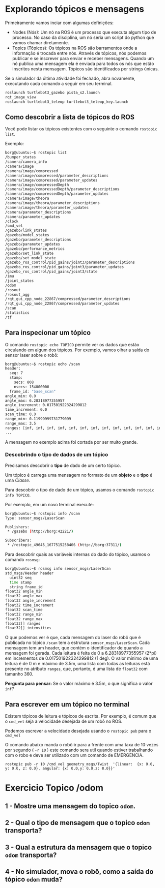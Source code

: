 # Explorando tópicos e mensagens

Primeiramente vamos inciar com algumas definições:
* Nodes (Nós): Um nó na ROS é um processo que executa algum tipo de processo. No caso da disciplina, um nó seria um script do python que vamos chamar diretamente.
* Topics (Tópicos): Os tópicos na ROS são barramentos onde a informação é trocada entre nós. Através de tópicos, nós podemos publicar e se inscrever para enviar e receber mensagens.
Quando um nó publica uma mensagem ela é enviada para todos os nós que estão inscritos nesta mensagem.
Tópicos são identificados por strings únicas.

Se o simulador da última atividade foi fechado, abra novamente, executando cada comando a seguir em seu terminal.

```bash 
roslaunch turtlebot3_gazebo pista_s2.launch
rqt_image_view
roslaunch turtlebot3_teleop turtlebot3_teleop_key.launch
```

## Como descobrir a lista de tópicos do ROS
Você pode listar os tópicos existentes com o seguinte o comando `rostopic list`.

Exemplo:

```bash 
borg@ubuntu:~$ rostopic list
/bumper_states
/camera/camera_info
/camera/image
/camera/image/compressed
/camera/image/compressed/parameter_descriptions
/camera/image/compressed/parameter_updates
/camera/image/compressedDepth
/camera/image/compressedDepth/parameter_descriptions
/camera/image/compressedDepth/parameter_updates
/camera/image/theora
/camera/image/theora/parameter_descriptions
/camera/image/theora/parameter_updates
/camera/parameter_descriptions
/camera/parameter_updates
/clock
/cmd_vel
/gazebo/link_states
/gazebo/model_states
/gazebo/parameter_descriptions
/gazebo/parameter_updates
/gazebo/performance_metrics
/gazebo/set_link_state
/gazebo/set_model_state
/gazebo_ros_control/pid_gains/joint3/parameter_descriptions
/gazebo_ros_control/pid_gains/joint3/parameter_updates
/gazebo_ros_control/pid_gains/joint3/state
/imu
/joint_states
/odom
/rosout
/rosout_agg
/rqt_gui_cpp_node_22867/compressed/parameter_descriptions
/rqt_gui_cpp_node_22867/compressed/parameter_updates
/scan
/statistics
/tf
```

## Para inspecionar um tópico
O comando `rostopic echo TOPICO` permite ver os dados que estão circulando em algum dos tópicos. Por exemplo, vamos olhar a saída do sensor laser sobre o robô:

```bash 
borg@ubuntu:~$ rostopic echo /scan
header: 
  seq: 7
  stamp: 
    secs: 808
    nsecs: 154000000
  frame_id: "base_scan"
angle_min: 0.0
angle_max: 6.28318977355957
angle_increment: 0.017501922324299812
time_increment: 0.0
scan_time: 0.0
range_min: 0.11999999731779099
range_max: 3.5
ranges: [inf, inf, inf, inf, inf, inf, inf, inf, inf, inf, inf, inf, inf, inf, inf, inf, inf, inf, inf, inf, inf, inf, inf, inf, inf, inf, inf, inf, inf, inf, inf, inf, inf, inf, inf, inf, inf, inf, inf, inf, inf, inf, inf, inf, inf, inf, inf, inf, inf, inf, inf, inf, inf, inf, inf, inf, inf, inf, inf, inf, inf, inf, inf, inf, inf, inf, inf, inf, inf, inf, inf, inf, inf, inf, 2.064145803451538, 2.0749526023864746, inf, inf, inf, inf, inf, inf, inf, inf, inf, inf, inf, inf, 3.017547845840454, 3.0342345237731934, 3.0564873218536377, 3.0211501121520996, 3.0298988819122314, 3.0324952602386475, 3.03559947013855, 3.048578977584839, 3.0339245796203613, 3.0593883991241455, inf, inf, inf, inf, inf, inf, inf, inf, inf, inf,
...
```
A mensagem no exemplo acima foi cortada por ser muito grande.

### Descobrindo o tipo de dados de um tópico

Precisamos descobrir o **tipo** de dado de um certo tópico.

Um tópico é carrega uma mensagem no formato de um **objeto** e o **tipo** é uma *Classe*.

Para descobrir o tipo de dado de um tópico, usamos o comando `rostopic info TOPICO`.

Por exemplo, em um novo terminal execute:

```bash
borg@ubuntu:~$ rostopic info /scan
Type: sensor_msgs/LaserScan

Publishers: 
 * /gazebo (http://borg:42221/)

Subscribers: 
 * /rostopic_49645_1677515258406 (http://borg:37311/)
```

Para descobrir quais as variáveis internas do dado do tópico, usamos o comando `rosmsg`:

```bash
borg@ubuntu:~$ rosmsg info sensor_msgs/LaserScan
std_msgs/Header header
  uint32 seq
  time stamp
  string frame_id
float32 angle_min
float32 angle_max
float32 angle_increment
float32 time_increment
float32 scan_time
float32 range_min
float32 range_max
float32[] ranges
float32[] intensities
```

O que podemos ver é que, cada mensagem do laser do robô que é publicada no tópico `/scan` tem a estrutura `sensor_msgs/LaserScan`. Cada mensagem tem um header, que contém o identificador de quando a mensagem foi gerada. Cada leitura é feita de 0 a 6.28318977355957 (2*pi) em incrementos de 0.017501922324299812 (1 deg). O valor mínimo de uma leitura é de 0 m e máximo de 3.5m, uma lista com todas as leituras está presente no atributo `ranges`, que, portanto, é uma lista de `float32` com tamanho 360. 

**Pergunta para pensar:** Se o valor máximo é 3.5m, o que significa o valor `inf`?

## Para escrever em um tópico no terminal

Existem tópicos de leitura e tópicos de escrita. Por exemplo, é comum que o `cmd_vel` seja a velocidade desejada de um robô no ROS.

Podemos escrever a velocidade desejada usando o `rostopic pub` para o `cmd_vel`

O comando abaixo manda o robô ir para a frente com uma taxa de 10 vezes por segundo ( `-r 10` ) este comando sera util quando estiver trabalhando com o robo e deve ser utilizado com um comando de EMERGENCIA.

    rostopic pub -r 10 /cmd_vel geometry_msgs/Twist  '{linear:  {x: 0.0, y: 0.0, z: 0.0}, angular: {x: 0.0,y: 0.0,z: 0.0}}'

# Exercicio Topico /odom
## 1 - Mostre uma mensagem do topico `odom`.
## 2 - Qual o tipo de mensagem que o topico `odom` transporta?
## 3 - Qual a estrutura da mensagem que o topico `odom` transporta?
## 4 - No simulador, mova o robô, como a saída do tópico `odom` muda?